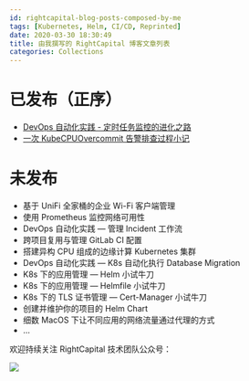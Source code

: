 ```yaml
---
id: rightcapital-blog-posts-composed-by-me
tags: [Kubernetes, Helm, CI/CD, Reprinted]
date: 2020-03-30 18:30:49
title: 由我撰写的 RightCapital 博客文章列表
categories: Collections
---
```


# 已发布（正序）

- [DevOps 自动化实践 - 定时任务监控的进化之路](https://mp.weixin.qq.com/s/GfkBdgfyrT3yCp_ooPpjNg)
- [一次 KubeCPUOvercommit 告警排查过程小记](https://mp.weixin.qq.com/s/Z3mHsouvTr_mtdFGD-vWLg)

# 未发布

- 基于 UniFi 全家桶的企业 Wi-Fi 客户端管理
- 使用 Prometheus 监控网络可用性
- DevOps 自动化实践 — 管理 Incident 工作流
- 跨项目复用与管理 GitLab CI 配置
- 搭建异构 CPU 组成的边缘计算 Kubernetes 集群
- DevOps 自动化实践 — K8s 自动化执行 Database Migration
- K8s 下的应用管理 — Helm 小试牛刀
- K8s 下的应用管理 — Helmfile 小试牛刀
- K8s 下的 TLS 证书管理 — Cert-Manager 小试牛刀
- 创建并维护你的项目的 Helm Chart
- 细数 MacOS 下让不同应用的网络流量通过代理的方式
- ...

欢迎持续关注 RightCapital 技术团队公众号：

![](/resources/1e13b8d8d8459413efc5c65bfa851d52.png)
